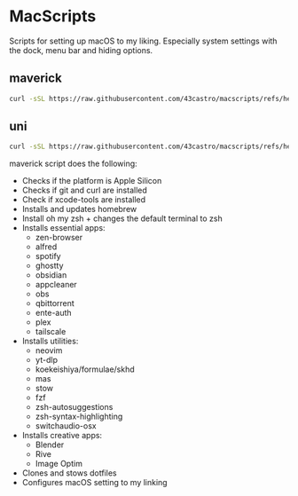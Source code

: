 # MacScripts

Scripts for setting up macOS to my liking. Especially system settings with the dock, menu bar and hiding options. 

## maverick 
```bash
curl -sSL https://raw.githubusercontent.com/43castro/macscripts/refs/heads/main/maverick.sh | bash
```
## uni
```bash
curl -sSL https://raw.githubusercontent.com/43castro/macscripts/refs/heads/main/uniMac.sh | bash
```
maverick script does the following: 
- Checks if the platform is Apple Silicon
- Checks if git and curl are installed
- Check if xcode-tools are installed 
- Installs and updates homebrew 
- Install oh my zsh + changes the default terminal to zsh
- Installs essential apps: 
    - zen-browser
    - alfred
    - spotify 
    - ghostty 
    - obsidian 
    - appcleaner 
    - obs 
    - qbittorrent 
    - ente-auth 
    - plex 
    - tailscale
- Installs utilities: 
    - neovim 
    - yt-dlp 
    - koekeishiya/formulae/skhd 
    - mas 
    - stow 
    - fzf 
    - zsh-autosuggestions 
    - zsh-syntax-highlighting 
    - switchaudio-osx
- Installs creative apps: 
    - Blender
    - Rive
    - Image Optim
- Clones and stows dotfiles
- Configures macOS setting to my linking
